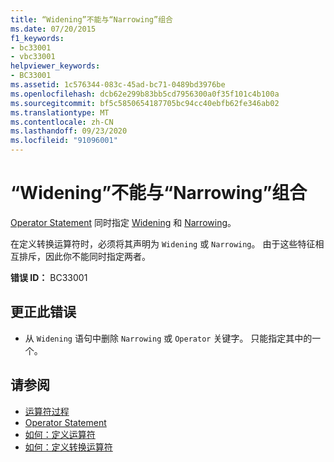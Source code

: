 ```yaml
---
title: “Widening”不能与“Narrowing”组合
ms.date: 07/20/2015
f1_keywords:
- bc33001
- vbc33001
helpviewer_keywords:
- BC33001
ms.assetid: 1c576344-083c-45ad-bc71-0489bd3976be
ms.openlocfilehash: dcb62e299b83bb5cd7956300a0f35f101c4b100a
ms.sourcegitcommit: bf5c5850654187705bc94cc40ebfb62fe346ab02
ms.translationtype: MT
ms.contentlocale: zh-CN
ms.lasthandoff: 09/23/2020
ms.locfileid: "91096001"
---
```

# <a name="widening-and-narrowing-cannot-be-combined"></a>“Widening”不能与“Narrowing”组合

[Operator Statement](../language-reference/statements/operator-statement.md) 同时指定 [Widening](../language-reference/modifiers/widening.md) 和 [Narrowing](../language-reference/modifiers/narrowing.md)。  
  
 在定义转换运算符时，必须将其声明为 `Widening` 或 `Narrowing`。 由于这些特征相互排斥，因此你不能同时指定两者。  
  
 **错误 ID：** BC33001  
  
## <a name="to-correct-this-error"></a>更正此错误  
  
- 从 `Widening` 语句中删除 `Narrowing` 或 `Operator` 关键字。 只能指定其中的一个。  
  
## <a name="see-also"></a>请参阅

- [运算符过程](../programming-guide/language-features/procedures/operator-procedures.md)
- [Operator Statement](../language-reference/statements/operator-statement.md)
- [如何：定义运算符](../programming-guide/language-features/procedures/how-to-define-an-operator.md)
- [如何：定义转换运算符](../programming-guide/language-features/procedures/how-to-define-a-conversion-operator.md)

